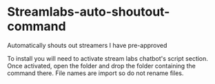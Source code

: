 # Streamlabs-auto-shoutout-command
Automatically shouts out streamers I have pre-approved

To install you will need to activate stream labs chatbot's script section.
Once activated, open the folder and drop the folder containing the command there.
File names are import so do not rename files.
